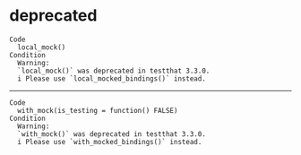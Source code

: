 # deprecated

    Code
      local_mock()
    Condition
      Warning:
      `local_mock()` was deprecated in testthat 3.3.0.
      i Please use `local_mocked_bindings()` instead.

---

    Code
      with_mock(is_testing = function() FALSE)
    Condition
      Warning:
      `with_mock()` was deprecated in testthat 3.3.0.
      i Please use `with_mocked_bindings()` instead.

